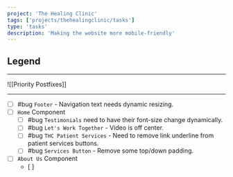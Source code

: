 ```yaml
---
project: 'The Healing Clinic'
tags: ['projects/thehealingclinic/tasks']
type: 'tasks'
description: 'Making the website more mobile-friendly'
---
```


## Legend
---
![[Priority Postfixes]]

---

- [ ] #bug `Footer` - Navigation text needs dynamic resizing.
- [ ] `Home` Component
	- [ ] #bug `Testimonials` need to have their font-size change dynamically.
	- [ ] #bug `Let's Work Together` - Video is off center.
	- [ ] #bug `THC Patient Services` - Need to remove link underline from patient services buttons.
	- [ ] #bug `Services Button` - Remove some top/down padding.
- [ ] `About Us` Component
	- [ ] 